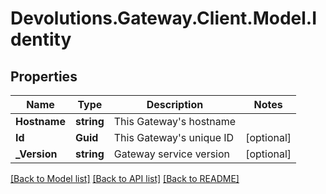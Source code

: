 # Devolutions.Gateway.Client.Model.Identity

## Properties

Name | Type | Description | Notes
------------ | ------------- | ------------- | -------------
**Hostname** | **string** | This Gateway&#39;s hostname | 
**Id** | **Guid** | This Gateway&#39;s unique ID | [optional] 
**_Version** | **string** | Gateway service version | [optional] 

[[Back to Model list]](../README.md#documentation-for-models) [[Back to API list]](../README.md#documentation-for-api-endpoints) [[Back to README]](../README.md)

